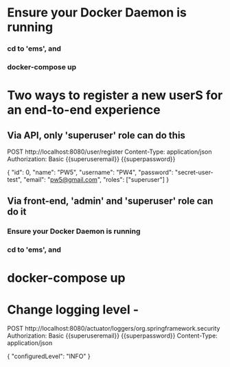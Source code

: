 # Ensure your Docker Daemon is running
### cd to 'ems', and 
### docker-compose up

# Two ways to register a new userS for an end-to-end experience

## Via API, only 'superuser' role can do this
POST http://localhost:8080/user/register
Content-Type: application/json
Authorization: Basic {{superuseremail}} {{superpassword}}

{
"id": 0,
"name": "PW5",
"username": "PW4",
"password": "secret-user-test",
"email": "pw5@gmail.com",
"roles": ["superuser"]
}

## Via front-end, 'admin' and 'superuser' role can do it


### Ensure your Docker Daemon is running
### cd to 'ems', and 
# docker-compose up

# Change logging level - 

POST http://localhost:8080/actuator/loggers/org.springframework.security
Authorization: Basic {{superuseremail}} {{superpassword}}
Content-Type: application/json

{
"configuredLevel": "INFO"
}



